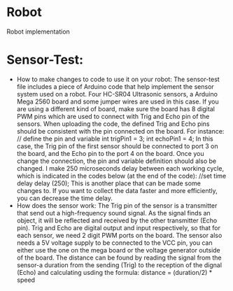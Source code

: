 # Robot
Robot implementation

# Sensor-Test:
* How to make changes to code to use it on your robot:
The sensor-test file includes a piece of Arduino code that help implement the sensor system used on a robot. Four HC-SR04 Ultrasonic sensors, a Arduino Mega 2560 board and some jumper wires are used in this case. If you are using a different kind of board, make sure the board has 8 digital PWM pins which are used to connect with Trig and Echo pin of the sensors. When uploading the code, the defined Trig and Echo pins should be consistent with the pin connected on the board.
For instance:
        // define the pin and variable
            int trigPin1 = 3;
            int echoPin1 = 4;
In this case, the Trig pin of the first sensor should be connected to port 3 on the board, and the Echo pin to the port 4 on the board. Once you change the connection, the pin and variable definition should also be changed.
I make 250 microseconds delay between each working cycle, which is indicated in the codes below (at the end of the code):
       //set time delay
          delay (250);
This is another place that can be made some changes to. If you want to collect the data faster and more efficiently, you can decrease the time delay.
* How does the sensor work:
The Trig pin of the sensor is a transmitter that send out a high-frequency sound signal. As the signal finds an object, it will be reflected and received by the other transmitter (Echo pin). Trig and Echo are digital output and input respectively, so that for each sensor, we need 2 digit PWM ports on the board. The sensor also needs a 5V voltage supply to be connected to the VCC pin, you can either use the one on the mega board or the voltage generator outside of the board. The distance can be found by reading the signal from the sensor-a duration from the sending (Trig) to the reception of the dignal (Echo) and calculating usding the formula:
        distance = (duration/2) * speed
